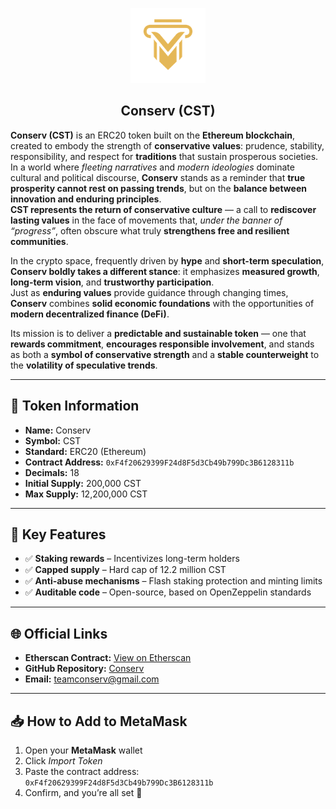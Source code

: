 <p align="center">
  <img src="./Logo.png" alt="Conserv Logo" width="120"/><br/>
  <h2 align="center">Conserv (CST)</h2>
</p>



**Conserv (CST)** is an ERC20 token built on the **Ethereum blockchain**, created to embody the strength of **conservative values**: prudence, stability, responsibility, and respect for **traditions** that sustain prosperous societies.  
In a world where *fleeting narratives* and *modern ideologies* dominate cultural and political discourse, **Conserv** stands as a reminder that **true prosperity cannot rest on passing trends**, but on the **balance between innovation and enduring principles**.  
**CST represents the return of conservative culture** — a call to **rediscover lasting values** in the face of movements that, *under the banner of “progress”*, often obscure what truly **strengthens free and resilient communities**.  

In the crypto space, frequently driven by **hype** and **short-term speculation**, **Conserv boldly takes a different stance**: it emphasizes **measured growth**, **long-term vision**, and **trustworthy participation**.  
Just as **enduring values** provide guidance through changing times, **Conserv** combines **solid economic foundations** with the opportunities of **modern decentralized finance (DeFi)**.  

Its mission is to deliver a **predictable and sustainable token** — one that **rewards commitment**, **encourages responsible involvement**, and stands as both a **symbol of conservative strength** and a **stable counterweight** to the **volatility of speculative trends**.  


---


## 📜 Token Information

- **Name:** Conserv  
- **Symbol:** CST  
- **Standard:** ERC20 (Ethereum)  
- **Contract Address:** `0xF4f20629399F24d8F5d3Cb49b799Dc3B6128311b`  
- **Decimals:** 18  
- **Initial Supply:** 200,000 CST  
- **Max Supply:** 12,200,000 CST  

---

## 🔑 Key Features

- ✅ **Staking rewards** – Incentivizes long-term holders  
- ✅ **Capped supply** – Hard cap of 12.2 million CST  
- ✅ **Anti-abuse mechanisms** – Flash staking protection and minting limits  
- ✅ **Auditable code** – Open-source, based on OpenZeppelin standards  

---

## 🌐 Official Links

- **Etherscan Contract:** [View on Etherscan](https://etherscan.io/token/0xF4f20629399F24d8F5d3Cb49b799Dc3B6128311b)
- **GitHub Repository:** [Conserv](https://github.com/TakatoBr/CST)
- **Email:** teamconserv@gmail.com

---

## 📥 How to Add to MetaMask

1. Open your **MetaMask** wallet  
2. Click *Import Token*  
3. Paste the contract address: `0xF4f20629399F24d8F5d3Cb49b799Dc3B6128311b`
4. Confirm, and you’re all set 🚀 
